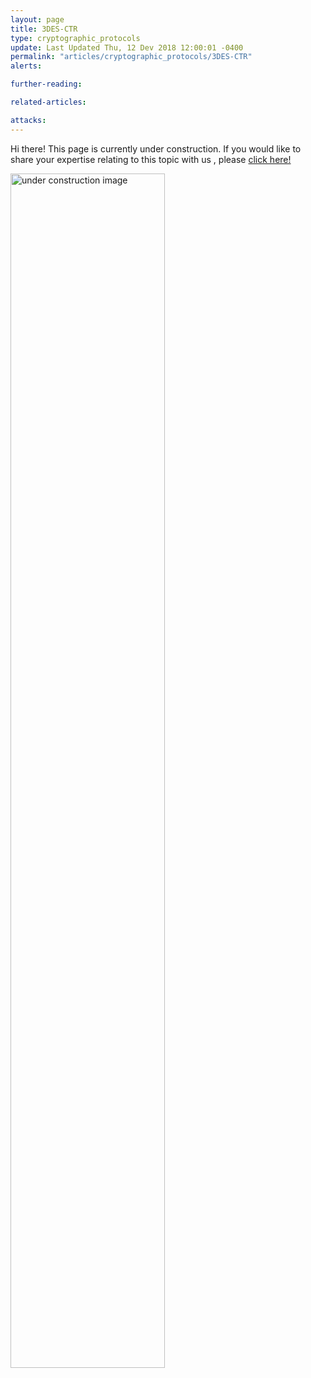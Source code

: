 ```yaml
---
layout: page
title: 3DES-CTR
type: cryptographic_protocols
update: Last Updated Thu, 12 Dev 2018 12:00:01 -0400
permalink: "articles/cryptographic_protocols/3DES-CTR"
alerts:

further-reading:

related-articles:

attacks:
---
```

Hi there! This page is currently under construction. If you would like to share your expertise relating to this topic with us , please <a href="dev/CONTRIBUTING-template.md">click here!</a>

<img src="/dev/static_files/under_construction.jpg" style="width:70%;height:70%;" alt="under construction image">
